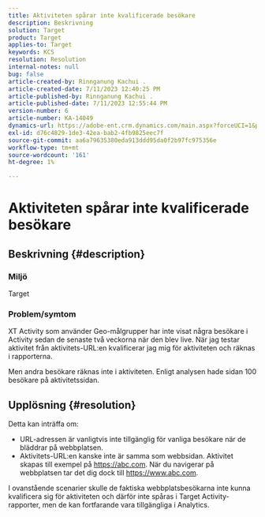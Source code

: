 ```yaml
---
title: Aktiviteten spårar inte kvalificerade besökare
description: Beskrivning
solution: Target
product: Target
applies-to: Target
keywords: KCS
resolution: Resolution
internal-notes: null
bug: false
article-created-by: Rinnganung Kachui .
article-created-date: 7/11/2023 12:40:25 PM
article-published-by: Rinnganung Kachui .
article-published-date: 7/11/2023 12:55:44 PM
version-number: 6
article-number: KA-14049
dynamics-url: https://adobe-ent.crm.dynamics.com/main.aspx?forceUCI=1&pagetype=entityrecord&etn=knowledgearticle&id=73b18217-e81f-ee11-9cbe-6045bd006e5a
exl-id: d76c4829-1de3-42ea-bab2-4fb9825eec7f
source-git-commit: aa6a79635380eda913ddd95da0f2b97fc975356e
workflow-type: tm+mt
source-wordcount: '161'
ht-degree: 1%

---
```


# Aktiviteten spårar inte kvalificerade besökare

## Beskrivning {#description}


### <b>Miljö</b>

Target

### <b>Problem/symtom</b>

XT Activity som använder Geo-målgrupper har inte visat några besökare i Activity sedan de senaste två veckorna när den blev live. När jag testar aktivitet från aktivitets-URL:en kvalificerar jag mig för aktiviteten och räknas i rapporterna.

Men andra besökare räknas inte i aktiviteten. Enligt analysen hade sidan 100 besökare på aktivitetssidan.


## Upplösning {#resolution}


Detta kan inträffa om:

- URL-adressen är vanligtvis inte tillgänglig för vanliga besökare när de bläddrar på webbplatsen.
- Aktivitets-URL:en kanske inte är samma som webbsidan. Aktivitet skapas till exempel på https://abc.com. När du navigerar på webbplatsen tar det dig dock till https://www.abc.com.


I ovanstående scenarier skulle de faktiska webbplatsbesökarna inte kunna kvalificera sig för aktiviteten och därför inte spåras i Target Activity-rapporter, men de kan fortfarande vara tillgängliga i Analytics.
